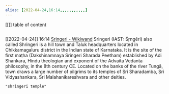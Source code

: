```yaml
---
alias: [2022-04-24,16:14,,,,,,,,,,,]
---
```

[[]]
table of content
```toc
```

[[2022-04-24]] 16:14 [Sringeri - Wikiwand](https://www.wikiwand.com/en/Sringeri)
Sringeri (IAST: Śṛngēri) also called Shringeri is a hill town and Taluk headquarters located in Chikkamagaluru district in the Indian state of Karnataka. It is the site of the first maṭha (Dakshinamnaya Sringeri Sharada Peetham) established by Adi Shankara, Hindu theologian and exponent of the Advaita Vedanta philosophy, in the 8th century CE. Located on the banks of the river Tungā, town draws a large number of pilgrims to its temples of Sri Sharadamba, Sri Vidyashankara, Sri Malahanikareshvara and other deities.
```query
"shringeri temple"
```